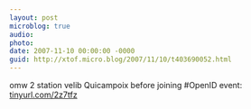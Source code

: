 ```yaml
---
layout: post
microblog: true
audio: 
photo: 
date: 2007-11-10 00:00:00 -0000
guid: http://xtof.micro.blog/2007/11/10/t403690052.html
---
```

omw 2 station velib Quicampoix before joining #OpenID event: [tinyurl.com/2z7tfz](http://tinyurl.com/2z7tfz)
